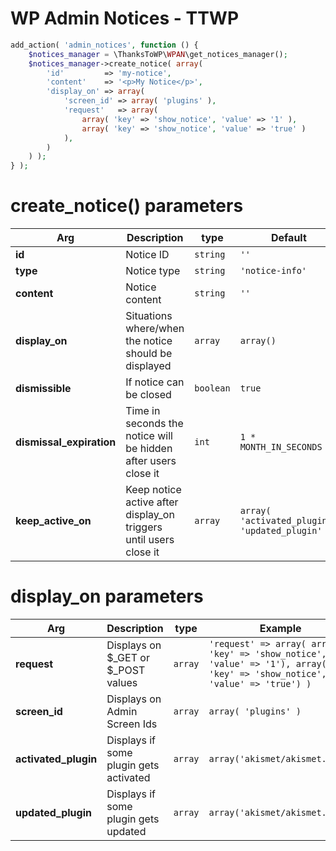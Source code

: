 # WP Admin Notices - TTWP

```php
add_action( 'admin_notices', function () {
	$notices_manager = \ThanksToWP\WPAN\get_notices_manager();
	$notices_manager->create_notice( array(
		'id'         => 'my-notice',
		'content'    => '<p>My Notice</p>',
		'display_on' => array(
			'screen_id' => array( 'plugins' ),
			'request'   => array(
				array( 'key' => 'show_notice', 'value' => '1' ),
				array( 'key' => 'show_notice', 'value' => 'true' )
			),
		)
	) );
} );
```

# create_notice() parameters

|Arg                |Description                    |type    |Default          |              
|----------------|-------------------------------|--------|---------------------------|
|**id**| Notice ID            |`string`              |`''`
|**type**| Notice type          |`string`              |`'notice-info'`
|**content**|Notice content   |`string`              |`''` 
|**display_on**|Situations where/when the notice should be displayed| `array` | `array()` 
|**dismissible**|If notice can be closed   |`boolean`              |`true`|
|**dismissal_expiration**|Time in seconds the notice will be hidden after users close it| `int` | `1 * MONTH_IN_SECONDS`
|**keep_active_on**|Keep notice active after display_on triggers until users close it| `array` | `array( 'activated_plugin', 'updated_plugin' )`

# display_on parameters

|Arg                |Description                    |type    |Example |               
|----------------|-------------------------------|--------|---------------------------|
|**request**| Displays on $_GET or $_POST values            |`array`              |`'request' => array( array( 'key' => 'show_notice', 'value' => '1'), array( 'key' => 'show_notice', 'value' => 'true') )`|
|**screen_id**| Displays on Admin Screen Ids            |`array`              |`array( 'plugins' )`|
|**activated_plugin**| Displays if some plugin gets activated            |`array`              |`array('akismet/akismet.php')`|
|**updated_plugin**| Displays if some plugin gets updated|`array`              |`array('akismet/akismet.php')`|
